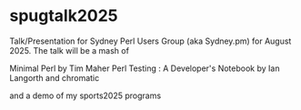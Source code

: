 # spugtalk2025

Talk/Presentation for Sydney Perl Users Group (aka Sydney.pm)
for August 2025. The talk will be a mash of

Minimal Perl by Tim Maher
Perl Testing : A Developer's Notebook by Ian Langorth and chromatic

and a demo of my sports2025 programs
